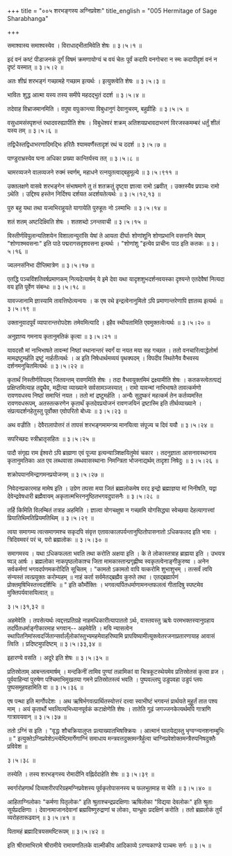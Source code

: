 +++
title = "००५ शरभङ्गस्य अग्निप्रवेशः"
title_english = "005 Hermitage of Sage Sharabhanga"

+++


समाश्वास्य समाश्वस्येव । विराधाद्भीतामिवेति शेषः  ॥  ३।५।१  ॥   

  

इदं वनं कष्टं पीडाजनकं दुर्गं विषमं क्रमणायोग्यं च वयं चेतः पूर्वं कदापि
वनगोचरा न स्मः कदापीदृशं वनं न दृष्टं यस्मात्  ॥  ३।५।२  ॥   

  

अतः शीघ्रं शरभङ्गं गच्छामहे गच्छाम इत्यर्थः । इत्युक्त्वेति शेषः  ॥ 
३।५।३ ॥   

  

भावितः शुद्ध आत्मा यस्य तस्य समीपे महदद्भुतं ददर्श  ॥  ३।५।४  ॥   

  

तदेवाह विभ्राजमानमिति । वपुषा वपुःकान्त्या विबुधानुगं देवानुचरम्,
बहुव्रीहिः  ॥  ३।५।५  ॥   

  

वसुधामसंस्पृशन्तं रथादवरुह्यापीति शेषः । विबुधेश्वरं शक्रम्
अतिशयप्रभावदाभरणं विरजस्कमम्बरं धर्तुं शीलं यस्य तम्  ॥  ३।५।६  ॥   

  

तद्विधैस्तद्विधाभरणादिमद्भिः हरितैः श्यामवर्णैस्तादृशं रथं च ददर्श  ॥ 
३।५।७ ॥   

  

पाण्डुराभ्रस्येव घना अधिका प्रख्या कान्तिर्यस्य तत्  ॥  ३।५।८  ॥   

  

चामरव्यजने वालव्यजने रुक्मं स्वर्णम्, महाधने रत्नयुतत्वाद्बहुमूल्ये  ॥ 
३।५।९११  ॥   

  

उक्तलक्षणे वासवे शरभङ्गेन संभाषमाणे तु तं शतक्रतुं दृष्ट्वा ज्ञात्वा
रामो ऽब्रवीत् । उक्तस्यैव प्रपञ्चः रामो ऽथेति । उद्दिश्य हस्तेन
निर्दिश्य दर्शयत अदर्शयतेत्यर्थः  ॥  ३।५।१२,१३  ॥   

  

पुरु बहु यथा तथा यज्वभिराहूयते यागायेति पुरुहूतः नो ऽस्माभिः  ॥ 
३।५।१४ ॥   

  

शतं शतम् अष्टदिक्ष्विति शेषः । शतशब्दो ऽनन्तवाची  ॥  ३।५।१५  ॥   

  

विस्तीर्णविपुलान्यतिशयेन विशालान्युरांसि येषां ते आयता दीर्घाः शोणांशूनि
शोणप्रभानि वसनानि येषाम् "शोणाश्मवसनाः" इति पाठे पद्मरागसदृशवसना
इत्यर्थः । "शोणांशु "इत्येव प्राचीनः पाठ इति कतकः  ॥  ३।५।१६  ॥   

  

ज्वलनसंनिभा दीप्तिमात्रेण  ॥  ३।५।१७  ॥   

  

एतद्धि पञ्चविंशतिवर्षप्रमाणकम् नित्यदेत्यार्षम् ये इमे देवा यथा
यादृशशुभदर्शनवयस्का दृश्यन्ते एतदेवैषां नित्यदा वय इति पूर्वेण संबन्धः
 ॥  ३।५।१८ ॥   

  

यावज्जानामि ज्ञास्यामि तावत्तिष्ठेत्यन्वयः । क एष रथे इन्द्रत्वेनानुमितो
ऽपि प्रमाणान्तरेणापि ज्ञातव्य इत्यर्थः  ॥  ३।५।१९  ॥   

  

उक्तानुवादपूर्वं व्यापारान्तरोपदेशः तमेवमित्यादि । इहैव स्थीयतामिति
एवमुक्तत्वेत्यर्थः  ॥  ३।५।२०  ॥   

  

अनुज्ञाप्य गमनाय कृतानुमतिकं कृत्वा  ॥  ३।५।२१  ॥   

  

यावदसौ मां नाभिभाषते तावन्मां निष्ठां स्थानान्तरं स्वर्गं वा नयत मया सह
गच्छत । ततो वनचारित्वाद्धेतोर्मा मामद्रष्टुमर्हति द्रष्टुं
नार्हतीत्यर्थः । अ इति निषेधार्थमव्ययं पृथक्पदम् । विपदीव स्थितेनैव
वैभवस्य दर्शनमनुचितमित्यर्थः  ॥  ३।५।२२  ॥   

  

कृतार्थं निस्तीर्णविपदम् जितवन्तम् रावणमिति शेषः । तदा वैभवयुक्तमिमं
द्रक्ष्यामीति शेषः । कतकस्त्वेतत्पद्यं प्रक्षिप्तमित्याह तद्वृथैव,
मद्रीत्या व्याख्याने सर्वसामञ्जस्यात् । रामो यावन्मां नाभिभाषते
तावत्कर्मणो रावणवधस्य निष्ठां समाप्तिं नयत । ततो मां द्रष्टुमर्हति ।
अन्यैः सुदुष्करं महत्कर्म तेन कर्तव्यमस्ति रावणवधरूपम्, अतस्तत्करणेन
कृतार्थं कृतदेवप्रयोजनं रावणजयिनं द्रष्टास्मि इति तीर्थव्याख्याने ।
संप्रत्यदर्शनहेतुस्तु पूर्वोक्त एवोपरितो बोध्यः  ॥  ३।५।२३  ॥   

  

अथ वज्रीति । देवैरालापोत्तरं तं तापसं शरभङ्गमामन्त्र्य मानयित्वा संपूज्य
च दिवं ययौ  ॥  ३।५।२४  ॥   

  

सपरिच्छदः स्त्रीभ्रातृसहितः  ॥  ३।५।२५  ॥   

  

पादौ संगृह्य राम ईश्वरो ऽपि ब्राह्मणा एवं पूज्या इत्यन्याञ्शिक्षयितुमेवं
चकार । तदनुज्ञाता आसनावस्थानाय कृतानुमतिकाः अत एव लब्धवासा
लब्धवासस्थानाः निमन्त्रिता भोजनाद्यर्थम् तादृशा निषेदुः  ॥  ३।५।२६  ॥   

  

शक्रोपयानमिन्द्रागमनप्रयोजनम्  ॥  ३।५।२७  ॥   

  

निवेदनप्रकारमाह मामेष इति । उग्रेण तपसा मया जितं ब्रह्मलोकमेष वरद
इन्द्रो ब्रह्माज्ञया मां निनीषति, यद्वा देवेन्द्रवेषधारी ब्रह्मैवायम्
अकृतात्मभिरननुष्ठितभगवदुपासनैः  ॥  ३।५।२८  ॥   

  

तर्हि किमिति विलम्बितं तत्राह अहमिति । ज्ञात्वा योगचक्षुषा न गच्छामि
योगसिद्ध्या स्वेच्छया देहत्यागात्त्वां प्रियातिथिमतिप्रियमतिथिम्  ॥ 
३।५।२९  ॥   

  

त्वया समागम्य त्वत्समागमश्च सकृदपि संवृत्त
एतावत्कालपर्यन्तानुष्ठितोपासनातो ऽधिकफलद इति भावः । त्रिदिवमवरं परं च,
परो ब्रह्मलोकः  ॥  ३।५।३०  ॥   

  

समागमस्य । यथा ऽधिकफलता भवति तथा करोति अक्षया इति । के ते लोकास्तत्राह
ब्राह्मया इति । उभयत्र ष्यञ् आर्षः । ब्रह्मलोका नाकपृष्ठलोकाश्च जिता
मामकास्तान्प्रगृह्णीष्व स्वकृतत्वेनाङ्गीकुरुष्व । अनेन सर्वकर्मणां
भगवदर्पणमकरोदिति सूचितम् । "कामतो ऽकामतो वापि यत्करोमि शुभाशुभम् ।
तत्सर्वं त्वयि संन्यस्तं त्वत्प्रयुक्तः करोम्यहम्  ॥  नाहं कर्ता
सर्वमेतद्ब्रह्मैव कुरुते तथा । एतद्ब्रह्मार्पणं
प्रोक्तमृषिभिस्तत्त्वदर्शिभिः  ॥ " इति कौर्मोक्तिः ।
भगवत्यर्पितधर्माणामनन्तफलत्वं गीतादिषु स्पष्टमेव मुक्तिपर्यवासयित्वात्
 ॥   

३।५।३१,३२  ॥   

अहमेवेति । तपसेत्यर्थः त्वद्दत्तप्रतिग्रहे नाहमधिकारीत्यापाततो ऽर्थः,
वास्तवस्तु ऋषेः परमभक्तस्यानुग्रहाय तदर्पितधर्माङ्गीकारमाह भगवान्--
अहमेवेति । मयि न्यासत्वेन
स्थापितनिमांस्त्वदर्जितान्सर्वाल्ँलोकांस्तुभ्यमहमेवाहरिष्यामि
प्रापयिष्यामीत्युक्त्वेतरजनाप्रतारणायाह आवासं त्विति ।
प्रदिष्टमुपदिष्टम्  ॥  ३।५।३३,३४  ॥   

  

इहारण्ये वसति । अदूरे इति शेषः  ॥  ३।५।३५  ॥   

  

प्रतिस्रोताम् आबन्तत्वमार्षम् । मन्दकिनीं तामिव पुण्यां तन्नामिकां वा
चित्रकूटस्थेयमेव प्रतिस्रोतसं कृत्वा व्रज । पूर्ववाहिन्यां पुरुषेण
पश्चिमाभिमुखतया गमने प्रतिस्रोतस्त्वं भवति । पुष्पवल्लघु उडुपवहा उडुपं
प्लवः पुष्पसमूहवहामिति वा  ॥  ३।५।३६  ॥   

  

एष पन्था इति मार्गोपदेशः । अथ ऋषिर्भगवत्प्रार्थितस्योत्तरं दत्त्वा
स्वाभीष्टं भगवन्तं प्रार्थयते मुहूर्तं तात पश्य माम् । अयं कृतार्थो
भवत्वित्यभिध्यानपूर्वकं कटाक्षेणेति शेषः । तातेति गूढं जगज्जनकेत्यर्थमपि
गात्राणि गात्रावयवान्  ॥  ३।५।३७  ॥   

  

ततो ऽग्निं स इति । "वृद्धः शौचक्रियालुप्तः प्रत्याख्यातभिषक्क्रियः ।
आत्मानं घातयेद्यस्तु भृग्वग्न्यनशनाम्बुभिः  ॥ "
इत्युक्तेऽग्निप्रवेशेऽन्त्येष्टिमार्गेणाग्निं समाधाय
मन्त्रवत्तदुक्तमन्त्रैर्हुत्वा चाग्निप्रवेशोक्तमन्त्रैरुपनिषदुक्तैः
प्रविवेश  ॥   

३।५।३८  ॥   

तस्येति । तस्य शरभङ्गस्य रोमादीनि वह्निर्ददाहेति शेषः  ॥  ३।५।३९  ॥   

  

स्वर्गारोहणार्थं दिव्यशरीरपरिग्रहमग्निप्रवेशस्य पूर्वकृतोपासनस्य च
फलभूतमाह स चेति  ॥  ३।५।४०  ॥   

  

आहिताग्निलोकाः "कर्मणा पितृलोकः" इति श्रुताश्चन्द्रप्रदक्षिणाः ऋषिलोका
"विद्यया देवलोकः" इति श्रुताः सूर्यप्रदक्षिणाः । देवानामाजानदेवानां
ब्रह्मविष्णुरुद्राणां च लोकाः, यान्ध्रुवः प्रदक्षिणं करोति । ततो
ब्रह्मलोकं तुर्यं व्यरोहतारूढवान्  ॥  ३।५।४१  ॥   

  

पितामहं ब्रह्मादित्रयसमष्टिरूपम्  ॥  ३।५।४२  ॥   

  

इति श्रीरामाभिरामे श्रीरामीये रामायणतिलके वाल्मीकीय आदिकाव्ये
ऽरण्यकाण्डे पञ्चमः सर्गः  ॥  ३।५  ॥   

  


